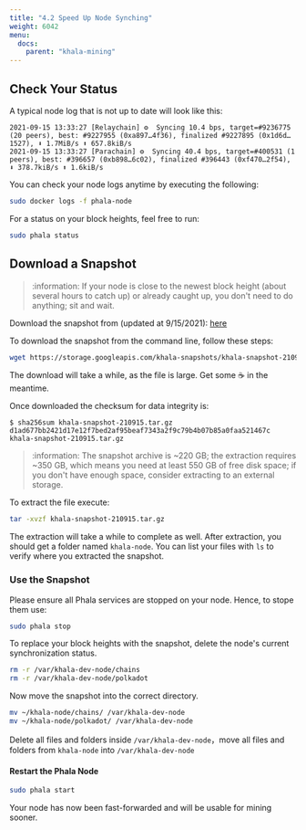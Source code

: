 ```yaml
---
title: "4.2 Speed Up Node Synching"
weight: 6042
menu:
  docs:
    parent: "khala-mining"
---
```


## Check Your Status

A typical node log that is not up to date will look like this:

```
2021-09-15 13:33:27 [Relaychain] ⚙️  Syncing 10.4 bps, target=#9236775 (20 peers), best: #9227955 (0xa897…4f36), finalized #9227895 (0x1d6d…1527), ⬇ 1.7MiB/s ⬆ 657.8kiB/s
2021-09-15 13:33:27 [Parachain] ⚙️  Syncing 40.4 bps, target=#400531 (1 peers), best: #396657 (0xb898…6c02), finalized #396443 (0xf470…2f54), ⬇ 378.7kiB/s ⬆ 1.6kiB/s
```

You can check your node logs anytime by executing the following:

```bash
sudo docker logs -f phala-node
```

For a status on your block heights, feel free to run:

```bash
sudo phala status
```

## Download a Snapshot

> :information: If your node is close to the newest block height (about several hours to catch up) or already caught up, you don't need to do anything; sit and wait.

Download the snapshot from (updated at 9/15/2021): [here](https://storage.googleapis.com/khala-snapshots/khala-snapshot-210915.tar.gz)

To download the snapshot from the command line, follow these steps:

```bash
wget https://storage.googleapis.com/khala-snapshots/khala-snapshot-210915.tar.gz
```
The download will take a while, as the file is large. Get some :coffee: in the meantime.

Once downloaded the checksum for data integrity is:

```
$ sha256sum khala-snapshot-210915.tar.gz
d1ad677bb2421d17e12f7bed2af95beaf7343a2f9c79b4b07b85a0faa521467c  khala-snapshot-210915.tar.gz
```

> :information: The snapshot archive is ~220 GB; the extraction requires ~350 GB, which means you need at least 550 GB of free disk space; if you don't have enough space, consider extracting to an external storage.

To extract the file execute:

```bash
tar -xvzf khala-snapshot-210915.tar.gz
```

The extraction will take a while to complete as well. After extraction, you should get a folder named `khala-node`.
You can list your files with `ls` to verify where you extracted the snapshot.

### Use the Snapshot

Please ensure all Phala services are stopped on your node. Hence, to stope them use:

```bash
sudo phala stop
```

To replace your block heights with the snapshot, delete the node's current synchronization status. 

```bash
rm -r /var/khala-dev-node/chains
rm -r /var/khala-dev-node/polkadot
```

Now move the snapshot into the correct directory.

```bash
mv ~/khala-node/chains/ /var/khala-dev-node
mv ~/khala-node/polkadot/ /var/khala-dev-node
```

Delete all files and folders inside `/var/khala-dev-node`，move all files and folders from `khala-node` into `/var/khala-dev-node`

#### Restart the Phala Node

```bash
sudo phala start
```

Your node has now been fast-forwarded and will be usable for mining sooner. 
